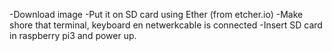 -Download image
-Put it on SD card using Ether (from etcher.io)
-Make shore that terminal, keyboard en netwerkcable is connected
-Insert SD card in raspberry pi3 and power up.

